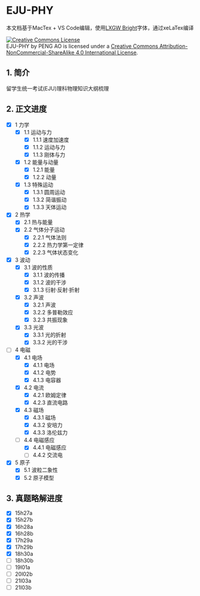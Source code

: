 # EJU-PHY

本文档基于MacTex + VS Code编辑，使用[LXGW Bright](https://github.com/lxgw/LxgwBright)字体，通过xeLaTex编译

<a rel="license" href="http://creativecommons.org/licenses/by-nc-sa/4.0/"><img alt="Creative Commons License" style="border-width:0" src="https://i.creativecommons.org/l/by-nc-sa/4.0/88x31.png" /></a><br /><span xmlns:dct="http://purl.org/dc/terms/" href="http://purl.org/dc/dcmitype/Text" property="dct:title" rel="dct:type">EJU-PHY</span> by <span xmlns:cc="http://creativecommons.org/ns#" property="cc:attributionName">PENG AO</span> is licensed under a <a rel="license" href="http://creativecommons.org/licenses/by-nc-sa/4.0/">Creative Commons Attribution-NonCommercial-ShareAlike 4.0 International License</a>.

## 1. 简介

留学生统一考试(EJU)理科物理知识大纲梳理

## 2. 正文进度

- [x] 1 力学
    - [x] 1.1 运动与力
        - [x] 1.1.1 速度加速度
        - [x] 1.1.2 运动与力
        - [x] 1.1.3 刚体与力
    - [x] 1.2 能量与动量
        - [x] 1.2.1 能量
        - [x] 1.2.2 动量
    - [x] 1.3 特殊运动
        - [x] 1.3.1 圆周运动
        - [x] 1.3.2 简谐振动
        - [x] 1.3.3 天体运动
- [x] 2 热学
    - [x] 2.1 热与能量
    - [x] 2.2 气体分子运动
        - [x] 2.2.1 气体法则
        - [x] 2.2.2 热力学第一定律
        - [x] 2.2.3 气体状态变化
- [x] 3 波动
    - [x] 3.1 波的性质
        - [x] 3.1.1 波的传播
        - [x] 3.1.2 波的干涉
        - [x] 3.1.3 衍射·反射·折射
    - [x] 3.2 声波
        - [x] 3.2.1 声波
        - [x] 3.2.2 多普勒效应
        - [x] 3.2.3 共振现象
    - [x] 3.3 光波
        - [x] 3.3.1 光的折射
        - [x] 3.3.2 光的干涉
- [ ] 4 电磁
    - [x] 4.1 电场
        - [x] 4.1.1 电场
        - [x] 4.1.2 电势
        - [x] 4.1.3 电容器
    - [x] 4.2 电流
        - [x] 4.2.1 欧姆定律
        - [x] 4.2.3 直流电路
    - [x] 4.3 磁场
        - [x] 4.3.1 磁场
        - [x] 4.3.2 安培力
        - [x] 4.3.3 洛伦兹力
    - [ ] 4.4 电磁感应
        - [x] 4.4.1 电磁感应
        - [ ] 4.4.2 交流电
- [x] 5 原子
    - [x] 5.1 波粒二象性
    - [x] 5.2 原子模型

## 3. 真题略解进度

- [x] 15h27a
- [x] 15h27b
- [x] 16h28a
- [x] 16h28b
- [x] 17h29a
- [x] 17h29b
- [x] 18h30a
- [ ] 18h30b
- [ ] 19l01a
- [ ] 20l02b
- [ ] 21l03a
- [ ] 21l03b
